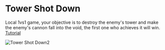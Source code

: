 # Tower Shot Down
Local 1vs1 game, your objective is to destroy the enemy's tower and make the enemy's cannon fall into the void, the first one who achieves it will win.<br />
[Tutorial](https://www.youtube.com/watch?v=euUGI99igak)

![Tower Shot Down2](https://user-images.githubusercontent.com/68016784/164955969-4248d68a-b8dc-424e-a15e-ae20ee9ebedb.gif)

